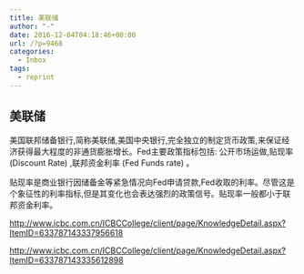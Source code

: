 ```yaml
---
title: 美联储
author: "-"
date: 2016-12-04T04:18:46+00:00
url: /?p=9468
categories:
  - Inbox
tags:
  - reprint
---
```

## 美联储
美国联邦储备银行,简称美联储,美国中央银行,完全独立的制定货币政策,来保证经济获得最大程度的非通货膨胀增长。Fed主要政策指标包括: 公开市场运做,贴现率 (Discount Rate) ,联邦资金利率 (Fed Funds rate) 。

贴现率是商业银行因储备金等紧急情况向Fed申请贷款,Fed收取的利率。尽管这是个象征性的利率指标,但是其变化也会表达强烈的政策信号。贴现率一般都小于联邦资金利率。

http://www.icbc.com.cn/ICBCCollege/client/page/KnowledgeDetail.aspx?ItemID=633787143337956618

http://www.icbc.com.cn/ICBCCollege/client/page/KnowledgeDetail.aspx?ItemID=633787143335612898